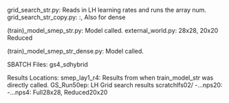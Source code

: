 grid_search_str.py: Reads in LH learning rates and runs the array num.
grid_search_str_copy.py: :, Also for dense

(train)_model_smep_str.py: Model called.
external_world.py: 28x28, 20x20 Reduced

(train)_model_smep_str_dense.py: Model called.

SBATCH Files:
gs4_sdhybrid


Results Locations:
smep_lay1_r4: Results from when train_model_str was directly called.
GS_Run50ep: LH Grid search results
scratchlfs02/
-...nps20: 
-...nps4: Full28x28, Reduced20x20
